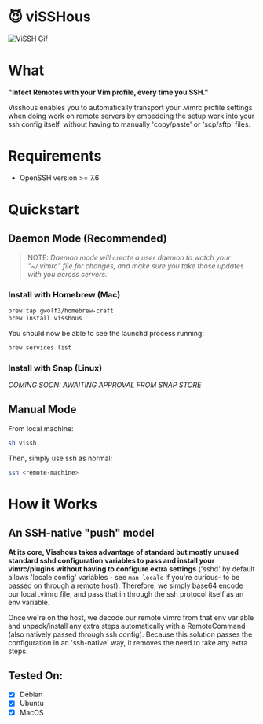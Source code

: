 # 😈 viSSHous 

![ViSSH Gif](./demo.gif)

# What 

__"Infect Remotes with your Vim profile, every time you SSH."__ 

Visshous enables you to automatically transport your .vimrc profile settings when doing work on remote servers by embedding the setup work into your ssh config itself, without having to manually 'copy/paste' or 'scp/sftp' files.


# Requirements
 
- OpenSSH version >= 7.6

# Quickstart

## Daemon Mode (Recommended)

> NOTE: _Daemon mode will create a user daemon to watch your "~/.vimrc" file for changes, and make sure you take those updates with you across servers._

### Install with Homebrew (Mac)

```sh
brew tap gwolf3/homebrew-craft
brew install visshous
```

You should now be able to see the launchd process running:

```sh
brew services list
```

### Install with Snap (Linux)

_COMING SOON: AWAITING APPROVAL FROM SNAP STORE_

## Manual Mode

From local machine: 

```sh
sh vissh
```
Then, simply use ssh as normal:

```sh
ssh <remote-machine>
```

# How it Works

## An SSH-native "push" model

__At its core, Visshous takes advantage of standard but mostly unused standard sshd configuration variables to pass and install your vimrc/plugins without having to configure extra settings__ ('sshd' by default allows 'locale config' variables - see `man locale` if you're curious- to be passed on through a remote host). Therefore, we simply base64 encode our local .vimrc file, and pass that in through the ssh protocol itself as an env variable. 

Once we're on the host, we decode our remote vimrc from that env variable and unpack/install any extra steps automatically with a RemoteCommand (also natively passed through ssh config). Because this solution passes the configuration in an 'ssh-native' way, it removes the need to take any extra steps. 


## Tested On: 
- [X] Debian 
- [X] Ubuntu
- [X] MacOS
